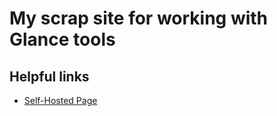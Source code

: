 # My scrap site for working with Glance tools

## Helpful links

- [Self-Hosted Page](https://joebelmonte.site/selfhosted.html)

